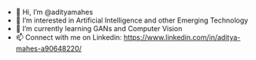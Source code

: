 - 👋 Hi, I’m @adityamahes
- 👀 I’m interested in Artificial Intelligence and other Emerging Technology
- 🌱 I’m currently learning GANs and Computer Vision
- 📫 Connect with me on Linkedin: https://www.linkedin.com/in/aditya-mahes-a90648220/
 

<!---
adityamahes/adityamahes is a ✨ special ✨ repository because its `README.md` (this file) appears on your GitHub profile.
You can click the Preview link to take a look at your changes.
--->
